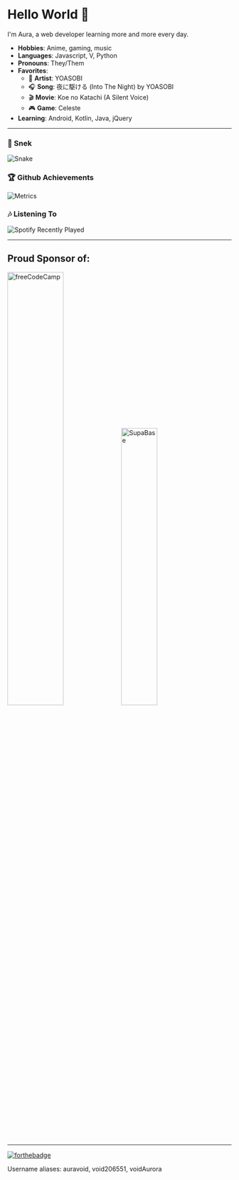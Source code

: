 # Hello World 👋

I'm Aura, a web developer learning more and more every day. 

*   **Hobbies**: Anime, gaming, music
*   **Languages**: Javascript, V, Python
*   **Pronouns**: They/Them
*   **Favorites**:
    *   🎤 **Artist**: YOASOBI
    *   🎧 **Song**: 夜に駆ける (Into The Night) by YOASOBI
    *   🎬 **Movie**: Koe no Katachi (A Silent Voice)
    *   🎮 **Game**: Celeste
*   **Learning**: Android, Kotlin, Java, jQuery

* * *

### 🐍 Snek

![Snake](https://raw.githubusercontent.com/auravoid/auravoid/output/github-contribution-grid-snake.svg)

### 🏆 Github Achievements

![Metrics](https://metrics.lecoq.io/auravoid?template=classic&amp;base.header=0&amp;base.activity=0&amp;base.community=0&amp;base.repositories=0&amp;base.metadata=0&amp;achievements=1&amp;achievements.threshold=C&amp;achievements.secrets=true&amp;achievements.display=compact&amp;achievements.limit=0&amp;config.timezone=America%2FNew_York)

### 🎶 Listening To

![Spotify Recently Played](https://spotify-recently-played-readme.vercel.app/api?user=jaycool090)

* * *

## Proud Sponsor of:
<img src="http://cdn.voidprojects.dev/images/sponsor/freecodecamp.png" alt="freeCodeCamp" width="50%">
<img src="http://cdn.voidprojects.dev/images/sponsor/supabase.png" alt="SupaBase" width="40%">

***

[![forthebadge](https://forthebadge.com/images/badges/it-works-why.svg)](https://forthebadge.com)

Username aliases: auravoid, void206551, voidAurora
